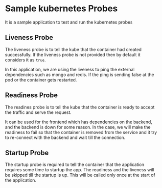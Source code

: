 # Sample kubernetes Probes

It is a sample application to test and run the kubernetes probes

## Liveness Probe

The liveness probe is to tell the kube that the container had created successfully. If the liveness probe is not provided then by default it considers it as `true`.

In this application, we are using the liveness to ping the external dependencies such as mongo and redis. If the ping is sending false at the pod or the container gets restarted.

## Readiness Probe

The readines probe is to tell the kube that the container is ready to accept the traffic and serve the request.

It can be used for the frontend which has dependencies on the backend, and the backend is down for some reason. In the case, we will make the readiness to fail so that the container is removed from the service and it try to re-connect with the backend and wait till the connection.

## Startup Probe

The startup probe is required to tell the container that the application requires some time to startup the app. The readiness and the liveness will be skipped till the startup is up. This will be called only once at the start of the application.
